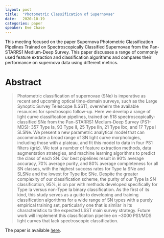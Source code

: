 ```yaml
---
layout: post
title:  "Photometric Classification of Supernovae"
date:   2020-10-19
categories: paper
speaker: Eve Chase
---
```


This meeting focused on the paper Supernova Photometric Classification Pipelines Trained on Spectroscopically Classified Supernovae from the Pan-STARRS1 Medium-Deep Survey. This paper discusses a range of commonly used feature extraction and classification algorithms and compares their performance on supernova data using different metrics. 

# Abstract

> Photometric classification of supernovae (SNe) is imperative as recent and upcoming optical time-domain surveys, such as the Large Synoptic Survey Telescope (LSST), overwhelm the available resources for spectrosopic follow-up. Here we develop a range of light curve classification pipelines, trained on 518 spectroscopically-classified SNe from the Pan-STARRS1 Medium-Deep Survey (PS1-MDS): 357 Type Ia, 93 Type II, 25 Type IIn, 21 Type Ibc, and 17 Type I SLSNe. We present a new parametric analytical model that can accommodate a broad range of SN light curve morphologies, including those with a plateau, and fit this model to data in four PS1 filters (griz). We test a number of feature extraction methods, data augmentation strategies, and machine learning algorithms to predict the class of each SN. Our best pipelines result in 90% average accuracy, 70% average purity, and 80% average completeness for all SN classes, with the highest success rates for Type Ia SNe and SLSNe and the lowest for Type Ibc SNe. Despite the greater complexity of our classification scheme, the purity of our Type Ia SN classification, 95%, is on par with methods developed specifically for Type Ia versus non-Type Ia binary classification. As the first of its kind, this study serves as a guide to developing and training classification algorithms for a wide range of SN types with a purely empirical training set, particularly one that is similar in its characteristics to the expected LSST main survey strategy. Future work will implement this classification pipeline on ~3000 PS1/MDS light curves that lack spectroscopic classification. 

The paper is available [here].

[here]: https://arxiv.org/abs/1905.07422
